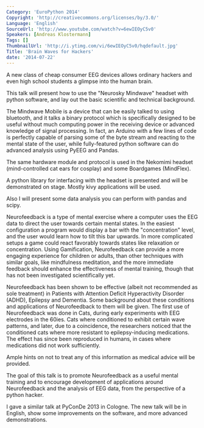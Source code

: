 ```yaml
---
Category: 'EuroPython 2014'
Copyright: 'http://creativecommons.org/licenses/by/3.0/'
Language: 'English'
SourceUrl: 'http://www.youtube.com/watch?v=6ewIEOyC5v0'
Speakers: [Andreas Klostermann]
Tags: []
ThumbnailUrl: 'http://i.ytimg.com/vi/6ewIEOyC5v0/hqdefault.jpg'
Title: 'Brain Waves for Hackers'
date: '2014-07-22'
---
```

A new class of cheap consumer EEG devices allows ordinary hackers and even high school students a glimpse into the human brain.

This talk will present how to use the "Neurosky Mindwave" headset with python software, and lay out the basic scientific and technical background.

The Mindwave Mobile is a device that can be easily talked to using bluetooth, and it talks a binary protocol which is specifically designed to be useful without  much computing power in the receiving device or advanced knowledge of signal processing. In fact, an Arduino with a few lines of code is perfectly capable of parsing some of the byte stream and reacting to the mental state of the user, while fully-featured python software can do advanced analysis using PyEEG and Pandas.

The same hardware module and protocol is used in the Nekomimi headset (mind-controlled cat ears for cosplay) and some Boardgames (MindFlex).

A python library for interfacing with the headset is presented and will be demonstrated on stage. Mostly kivy applications will be used.

Also I will present some data analysis you can perform with pandas and scipy.

Neurofeedback is a type of mental exercise where a computer uses the EEG data to direct the user towards certain mental states. In the easiest configuration a program would display a bar with the "concentration" level, and the user would learn how to tilt this bar upwards. In more complicated setups a game could react favorably towards states like relaxation or concentration. Using Gamification, Neurofeedback can provide a more engaging experience for children or adults, than other techniques with similar goals, like mindfulness meditation, and the more immediate feedback should enhance the effectiveness of mental training, though that has not been investigated scientifically yet.

Neurofeedback has been shown to be effective (albeit not recommended as sole treatment) in Patients with Attention Deficit Hyperactivity Disorder (ADHD), Epilepsy and Dementia. Some background about these conditions and applications of Neurofeedback to them will be given. The first use of Neurofeedback was done in Cats, during early experiments with EEG electrodes in the 60ies. Cats where conditioned to exhibit certain wave patterns, and later, due to a coincidence, the researchers noticed that the conditioned cats where more resistant to epilepsy-inducing medications. The effect has since been reproduced in humans, in cases where medications did not work sufficiently.

Ample hints on not to treat any of this information as medical advice will be provided.

The goal of this talk is to promote Neurofeedback as a useful mental training and to encourage development of applications around Neurofeedback and the analysis of EEG data, from the perspective of a python hacker.

I gave a similar talk at PyConDe 2013 in Cologne. The new talk will be in English, show some improvements on the software, and more advanced demonstrations.

